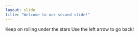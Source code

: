 ```yaml
---
layout: slide
title: "Welcome to our second slide!"
---
```

Keep on rolling under the stars
Use the left arrow to go back!
